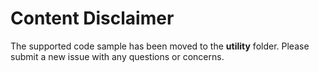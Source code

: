 # Content Disclaimer
The supported code sample has been moved to the **utility** folder. Please submit a new issue with any questions or concerns. 